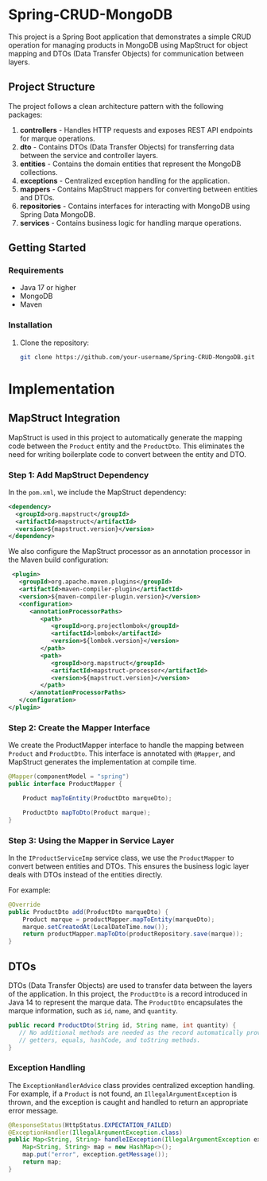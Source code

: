 # Spring-CRUD-MongoDB

This project is a Spring Boot application that demonstrates a simple CRUD operation for managing products in MongoDB using MapStruct for object mapping and DTOs (Data Transfer Objects) for communication between layers.

## Project Structure

The project follows a clean architecture pattern with the following packages:

1. **controllers** - Handles HTTP requests and exposes REST API endpoints for marque operations.
2. **dto** - Contains DTOs (Data Transfer Objects) for transferring data between the service and controller layers.
3. **entities** - Contains the domain entities that represent the MongoDB collections.
4. **exceptions** - Centralized exception handling for the application.
5. **mappers** - Contains MapStruct mappers for converting between entities and DTOs.
6. **repositories** - Contains interfaces for interacting with MongoDB using Spring Data MongoDB.
7. **services** - Contains business logic for handling marque operations.

## Getting Started

### Requirements

- Java 17 or higher
- MongoDB
- Maven

### Installation

1. Clone the repository:

   ```bash
   git clone https://github.com/your-username/Spring-CRUD-MongoDB.git

# Implementation

## MapStruct Integration

MapStruct is used in this project to automatically generate the mapping code between the `Product` entity and the `ProductDto`. This eliminates the need for writing boilerplate code to convert between the entity and DTO.

### Step 1: Add MapStruct Dependency

In the `pom.xml`, we include the MapStruct dependency:

  ```xml 
  <dependency>
    <groupId>org.mapstruct</groupId>
    <artifactId>mapstruct</artifactId>
    <version>${mapstruct.version}</version>
  </dependency>
  ```
We also configure the MapStruct processor as an annotation processor in the Maven build configuration:
````xml
 <plugin>
   <groupId>org.apache.maven.plugins</groupId>
   <artifactId>maven-compiler-plugin</artifactId>
   <version>${maven-compiler-plugin.version}</version>
   <configuration>
      <annotationProcessorPaths>
         <path>
            <groupId>org.projectlombok</groupId>
            <artifactId>lombok</artifactId>
            <version>${lombok.version}</version>
         </path>
         <path>
            <groupId>org.mapstruct</groupId>
            <artifactId>mapstruct-processor</artifactId>
            <version>${mapstruct.version}</version>
         </path>
      </annotationProcessorPaths>
   </configuration>
</plugin>
````

### Step 2: Create the Mapper Interface
We create the ProductMapper interface to handle the mapping between `Product` and `ProductDto`. This interface is 
annotated with `@Mapper`, and MapStruct generates the implementation at compile time.

```java
@Mapper(componentModel = "spring")
public interface ProductMapper {

    Product mapToEntity(ProductDto marqueDto);

    ProductDto mapToDto(Product marque);
}
```

### Step 3: Using the Mapper in Service Layer
In the `IProductServiceImp` service class, we use the ``ProductMapper`` to convert between entities and DTOs. 
This ensures the business logic layer deals with DTOs instead of the entities directly.

For example:
```java
@Override
public ProductDto add(ProductDto marqueDto) {
    Product marque = productMapper.mapToEntity(marqueDto);
    marque.setCreatedAt(LocalDateTime.now());
    return productMapper.mapToDto(productRepository.save(marque));
}
```

## DTOs
DTOs (Data Transfer Objects) are used to transfer data between the layers of the application. In this project, the ``ProductDto`` is a record introduced in Java 14 to represent the marque data.
The ``ProductDto`` encapsulates the marque information, such as ``id``, ``name``, and ``quantity``.

```java
public record ProductDto(String id, String name, int quantity) {
   // No additional methods are needed as the record automatically provides
   // getters, equals, hashCode, and toString methods.
}
```

### Exception Handling

The ``ExceptionHandlerAdvice`` class provides centralized exception handling. For example, if a ``Product`` is not found, an ``IllegalArgumentException`` is thrown, and the exception is caught and handled to return an appropriate error message.

````java
@ResponseStatus(HttpStatus.EXPECTATION_FAILED)
@ExceptionHandler(IllegalArgumentException.class)
public Map<String, String> handleIException(IllegalArgumentException exception) {
    Map<String, String> map = new HashMap<>();
    map.put("error", exception.getMessage());
    return map;
}
````